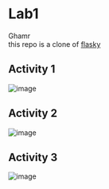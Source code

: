 # Lab1

Ghamr\
this repo is a clone of
[flasky](https://github.com/miguelgrinberg/flasky.)

## Activity 1

![image](https://github.com/ghamr/ECE444-F2023-Lab1/assets/50636897/7a931927-4f08-4f49-a2ff-6dae0b51a0a9)

## Activity 2

![image](https://github.com/ghamr/ECE444-F2023-Lab1/assets/50636897/2bc10065-583a-4ea8-b069-f3f5bc18cb1b)

## Activity 3

![image](https://github.com/ghamr/ECE444-F2023-Lab1/assets/50636897/553e6e14-05d0-49da-a7a3-7f0062ef3190)
